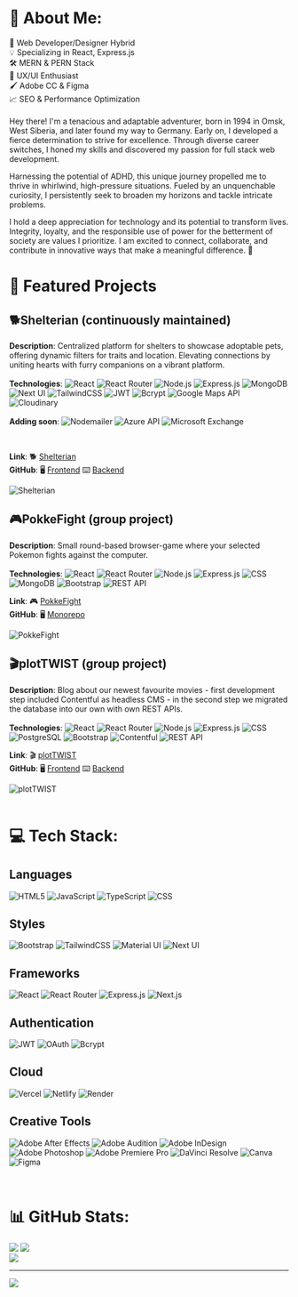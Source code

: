 # 💫 About Me:
🚀 Web Developer/Designer Hybrid<br>💡 Specializing in React, Express.js<br>🛠️ MERN & PERN Stack<br>🎨 UX/UI Enthusiast<br>🖌️ Adobe CC & Figma<br>📈 SEO & Performance Optimization <br><br>Hey there! I'm a tenacious and adaptable adventurer, born in 1994 in Omsk, West Siberia, and later found my way to Germany. Early on, I developed a fierce determination to strive for excellence. Through diverse career switches, I honed my skills and discovered my passion for full stack web development.

Harnessing the potential of ADHD, this unique journey propelled me to thrive in whirlwind, high-pressure situations. Fueled by an unquenchable curiosity, I persistently seek to broaden my horizons and tackle intricate problems.

I hold a deep appreciation for technology and its potential to transform lives. Integrity, loyalty, and the responsible use of power for the betterment of society are values I prioritize. I am excited to connect, collaborate, and contribute in innovative ways that make a meaningful difference.
 🌟

# 🚀 Featured Projects

## 🐕Shelterian (continuously maintained)
**Description**: Centralized platform for shelters to showcase adoptable pets, offering dynamic filters for traits and location. Elevating connections by uniting hearts with furry companions on a vibrant platform.<br/>
<br/>
**Technologies**: ![React](https://img.shields.io/badge/React-61DAFB?style=flat-square&logo=react&logoColor=white) ![React Router](https://img.shields.io/badge/React_Router-CA4245?style=flat-square&logo=react-router&logoColor=white) ![Node.js](https://img.shields.io/badge/Node.js-6DA55F?style=flat-square&logo=node.js&logoColor=white) ![Express.js](https://img.shields.io/badge/Express.js-404d59?style=flat-square&logo=express&logoColor=white) ![MongoDB](https://img.shields.io/badge/MongoDB-47A248?style=flat-square&logo=mongodb&logoColor=white) ![Next UI](https://img.shields.io/badge/next_ui-000000.svg?style=flat-square&logo=next.js&logoColor=white) ![TailwindCSS](https://img.shields.io/badge/tailwindcss-%2338B2AC.svg?style=flat-square&logo=tailwind-css&logoColor=white) ![JWT](https://img.shields.io/badge/JWT-black?style=flat-square&logo=JSON%20web%20tokens) ![Bcrypt](https://img.shields.io/badge/bcrypt-%23932639.svg?style=flat-square&logo=bcrypt&logoColor=white) ![Google Maps API](https://img.shields.io/badge/Google%20Maps%20API-%234285F4.svg?style=flat-square&logo=google-maps&logoColor=white) ![Cloudinary](https://img.shields.io/badge/Cloudinary-%230080FF.svg?style=flat-square&logo=cloudinary&logoColor=white) <br/> 
<br/>
**Adding soon**: ![Nodemailer](https://img.shields.io/badge/Nodemailer-%2300C7B7.svg?style=flat-square) ![Azure API](https://img.shields.io/badge/Azure%20API-%230078D7.svg?style=flat-square&logo=microsoft-azure&logoColor=white) ![Microsoft Exchange](https://img.shields.io/badge/Microsoft%20Exchange-%230072C6.svg?style=flat-square&logo=microsoft-exchange&logoColor=white)




<br/>

**Link**: 🐕 [Shelterian](https://www.shelterian.com/)
<br/>
**GitHub**: 🖥️ [Frontend](https://github.com/freudinsky/shelterian_front) ⌨️ [Backend](https://github.com/freudinsky/shelterian_back)

![Shelterian](https://cdn.discordapp.com/attachments/633739133847863299/1171844444274831450/image_1.png?ex=655e282f&is=654bb32f&hm=b5f8216d9aa9444975db95da3d933947a80e53b0cc3efa0b7a86d5f6f06995bd&)

## 🎮PokkeFight (group project)
**Description**: Small round-based browser-game where your selected Pokemon fights against the computer.<br/> <br/>
**Technologies**: ![React](https://img.shields.io/badge/React-61DAFB?style=flat-square&logo=react&logoColor=white) ![React Router](https://img.shields.io/badge/React_Router-CA4245?style=flat-square&logo=react-router&logoColor=white) ![Node.js](https://img.shields.io/badge/Node.js-6DA55F?style=flat-square&logo=node.js&logoColor=white) ![Express.js](https://img.shields.io/badge/Express.js-404d59?style=flat-square&logo=express&logoColor=white) ![CSS](https://img.shields.io/badge/CSS3-%231572B6?style=flat-square&logo=css3&logoColor=white) ![MongoDB](https://img.shields.io/badge/MongoDB-%234ea94b?style=flat-square&logo=mongodb&logoColor=white) ![Bootstrap](https://img.shields.io/badge/Bootstrap-%23563D7C?style=flat-square&logo=bootstrap&logoColor=white) ![REST API](https://img.shields.io/badge/REST%20API-005571?style=flat-square&logo=API&logoColor=white)<br/>

**Link**: 🎮 [PokkeFight](https://poke-fight-new.vercel.app/)
<br/>
**GitHub**: 🖥️ [Monorepo](https://github.com/freudinsky/PokeFight_New) 

![PokkeFight](https://cdn.discordapp.com/attachments/633739133847863299/1163755196720095312/FireShot_Capture_002_-_PokkeFight_-_poke-fight-new.vercel.app_1.png?ex=6540ba7c&is=652e457c&hm=79ad1879577238c7acd97b2f52587342c3a43fb9152ed3c14c884299e02eff48&)
## 🎬plotTWIST (group project)
**Description**: Blog about our newest favourite movies - first development step included Contentful as headless CMS - in the second step we migrated the database into our own with own REST APIs.<br/> <br/>
**Technologies**: ![React](https://img.shields.io/badge/React-61DAFB?style=flat-square&logo=react&logoColor=white) ![React Router](https://img.shields.io/badge/React_Router-CA4245?style=flat-square&logo=react-router&logoColor=white) ![Node.js](https://img.shields.io/badge/Node.js-6DA55F?style=flat-square&logo=node.js&logoColor=white) ![Express.js](https://img.shields.io/badge/Express.js-404d59?style=flat-square&logo=express&logoColor=white) ![CSS](https://img.shields.io/badge/CSS3-%231572B6?style=flat-square&logo=css3&logoColor=white) ![PostgreSQL](https://img.shields.io/badge/PostgreSQL-336791?style=flat-square&logo=postgresql&logoColor=white)   ![Bootstrap](https://img.shields.io/badge/Bootstrap-%23563D7C?style=flat-square&logo=bootstrap&logoColor=white) ![Contentful](https://img.shields.io/badge/Contentful-%2335495e?style=flat-square&logo=contentful&logoColor=white) ![REST API](https://img.shields.io/badge/REST%20API-005571?style=flat-square&logo=API&logoColor=white)<br/>

**Link**: 🎬 [plotTWIST](https://cms-exercise.vercel.app/)
<br/>
**GitHub**: 🖥️ [Frontend](https://github.com/freudinsky/cms_exercise) ⌨️ [Backend](https://github.com/freudinsky/cms-exercise-api)

![plotTWIST](https://cdn.discordapp.com/attachments/633739133847863299/1163757656876523520/FireShot_Capture_003_-_plotTWIST_-_cms-exercise.vercel.app_1.png?ex=6540bcc6&is=652e47c6&hm=f6e7abfb7db700ec7838f238aee12f68bc74977b2b2d596f488697f7b8aaf870&)
<br/><br/>


# 💻 Tech Stack:
## Languages
![HTML5](https://img.shields.io/badge/html5-%23E34F26.svg?style=flat-square&logo=html5&logoColor=white) ![JavaScript](https://img.shields.io/badge/javascript-%23323330.svg?style=flat-square&logo=javascript&logoColor=%23F7DF1E) ![TypeScript](https://img.shields.io/badge/typescript-%23007ACC.svg?style=flat-square&logo=typescript&logoColor=white) ![CSS](https://img.shields.io/badge/css3-%231572B6.svg?style=flat-square&logo=css3&logoColor=white)

## Styles
![Bootstrap](https://img.shields.io/badge/bootstrap-%23563D7C.svg?style=flat-square&logo=bootstrap&logoColor=white) ![TailwindCSS](https://img.shields.io/badge/tailwindcss-%2338B2AC.svg?style=flat-square&logo=tailwind-css&logoColor=white) ![Material UI](https://img.shields.io/badge/materialui-%230081CB.svg?style=flat-square&logo=material-ui&logoColor=white) ![Next UI](https://img.shields.io/badge/next_ui-000000.svg?style=flat-square&logo=next.js&logoColor=white)

## Frameworks
![React](https://img.shields.io/badge/react-%2320232a.svg?style=flat-square&logo=react&logoColor=%2361DAFB) ![React Router](https://img.shields.io/badge/React_Router-CA4245?style=flat-square&logo=react-router&logoColor=white) ![Express.js](https://img.shields.io/badge/express.js-%23404d59.svg?style=flat-square&logo=express&logoColor=%2361DAFB) ![Next.js](https://img.shields.io/badge/Next-black?style=flat-square&logo=next.js&logoColor=white)

## Authentication
![JWT](https://img.shields.io/badge/JWT-black?style=flat-square&logo=JSON%20web%20tokens) ![OAuth](https://img.shields.io/badge/oauth-%235F49FF.svg?style=flat-square&logo=oauth&logoColor=white) ![Bcrypt](https://img.shields.io/badge/bcrypt-%23932639.svg?style=flat-square&logo=bcrypt&logoColor=white)

## Cloud
![Vercel](https://img.shields.io/badge/vercel-%23000000.svg?style=flat-square&logo=vercel&logoColor=white) ![Netlify](https://img.shields.io/badge/netlify-%23000000.svg?style=flat-square&logo=netlify&logoColor=#00C7B7) ![Render](https://img.shields.io/badge/render-%23404040.svg?style=flat-square&logo=render&logoColor=#6E46AE)

## Creative Tools
![Adobe After Effects](https://img.shields.io/badge/Adobe%20After%20Effects-9999FF.svg?style=flat-square&logo=Adobe%20After%20Effects&logoColor=white) ![Adobe Audition](https://img.shields.io/badge/Adobe%20Audition-9999FF.svg?style=flat-square&logo=Adobe%20Audition&logoColor=white) ![Adobe InDesign](https://img.shields.io/badge/Adobe%20InDesign-49021F?style=flat-square&logo=adobeindesign&logoColor=white) ![Adobe Photoshop](https://img.shields.io/badge/adobephotoshop-%2331A8FF.svg?style=flat-square&logo=adobephotoshop&logoColor=white) ![Adobe Premiere Pro](https://img.shields.io/badge/Adobe%20Premiere%20Pro-9999FF.svg?style=flat-square&logo=Adobe%20Premiere%20Pro&logoColor=white) ![DaVinci Resolve](https://img.shields.io/badge/DaVinci%20Resolve-021326.svg?style=flat-square&logo=davinciresolve&logoColor=white) ![Canva](https://img.shields.io/badge/Canva-%2300C4CC.svg?style=flat-square&logo=Canva&logoColor=white) ![Figma](https://img.shields.io/badge/Figma-%23F24E1E.svg?style=flat-square&logo=figma&logoColor=white)


<br/>

# 📊 GitHub Stats:
![](https://github-readme-stats.vercel.app/api?username=freudinsky&theme=tokyonight&hide_border=true&include_all_commits=false&count_private=false) ![](https://github-readme-streak-stats.herokuapp.com/?user=freudinsky&theme=tokyonight&hide_border=true)<br/>
![](https://github-readme-stats.vercel.app/api/top-langs/?username=freudinsky&theme=tokyonight&hide_border=true&include_all_commits=false&count_private=false&layout=compact)
<br/>

---
[![](https://visitcount.itsvg.in/api?id=freudinsky&icon=0&color=0)](https://visitcount.itsvg.in)

<!-- Proudly created with GPRM ( https://gprm.itsvg.in ) -->
